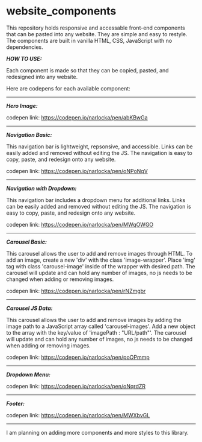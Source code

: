 # website_components
This repository holds responsive and accessable front-end components that can be pasted into any website. They are simple and easy to restyle.
The components are built in vanilla HTML, CSS, JavaScript with no dependencies.

***HOW TO USE:***

Each component is made so that they can be copied, pasted, and redesigned into any website.

Here are codepens for each available component:

-----------------------------------------------------------------------------------------------------------------------------------------------------------------------
***Hero Image:***

 codepen link: https://codepen.io/narlocka/pen/abKBwGa



-----------------------------------------------------------------------------------------------------------------------------------------------------------------------
***Navigation Basic:***

This navigation bar is lightweight, repsonsive, and accessible. Links can be easily added and removed without editing the JS. The navigation is easy to copy, paste, and redesign onto any website.

codepen link: https://codepen.io/narlocka/pen/oNPoNqV



-----------------------------------------------------------------------------------------------------------------------------------------------------------------------
***Navigation with Dropdown:***

This navigation bar includes a dropdown menu for additional links. Links can be easily added and removed without editing the JS. The navigation is easy to copy, paste, and redesign onto any website.

codepen link: https://codepen.io/narlocka/pen/MWqOWGO



-----------------------------------------------------------------------------------------------------------------------------------------------------------------------
***Carousel Basic:***

This carousel allows the user to add and remove images through HTML. To add an image, create a new 'div' with the class 'image-wrapper'. Place 'img' tag with class 'carousel-image' inside of the wrapper with desired path. The carousel will update and can hold any number of images, no js needs to be changed when adding or removing images.

codepen link: https://codepen.io/narlocka/pen/rNZmgbr



-----------------------------------------------------------------------------------------------------------------------------------------------------------------------
***Carousel JS Data:***

This carousel allows the user to add and remove images by adding the image path to a JavaScript array called 'carousel-images'. Add a new object to the array with the key/value of 'imagePath : "URL/path"'. The carousel will update and can hold any number of images, no js needs to be changed when adding or removing images.

codepen link: https://codepen.io/narlocka/pen/poOPmmp



-----------------------------------------------------------------------------------------------------------------------------------------------------------------------
***Dropdown Menu:***

 codepen link: https://codepen.io/narlocka/pen/oNqrdZR



-----------------------------------------------------------------------------------------------------------------------------------------------------------------------
***Footer:***

 codepen link: https://codepen.io/narlocka/pen/MWXbvGL



-----------------------------------------------------------------------------------------------------------------------------------------------------------------------
I am planning on adding more components and more styles to this library.
